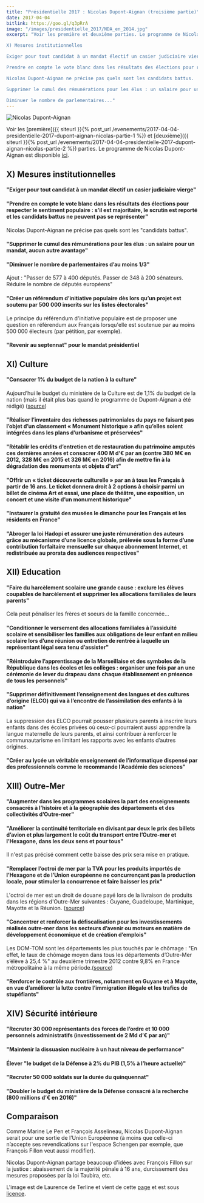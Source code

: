 ```yaml
---
title: "Présidentielle 2017 : Nicolas Dupont-Aignan (troisième partie)"
date: 2017-04-04
bitlink: https://goo.gl/q3pRrA
image: "/images/presidentielle_2017/NDA_en_2014.jpg"
excerpt: "Voir les première et deuxième parties. Le programme de Nicolas Dupont-Aignan est disponible ici.

X) Mesures institutionnelles

Exiger pour tout candidat à un mandat électif un casier judiciaire vierge

Prendre en compte le vote blanc dans les résultats des élections pour respecter le sentiment populaire : s’il est majoritaire, le scrutin est reporté et les candidats battus ne peuvent pas se représenter

Nicolas Dupont-Aignan ne précise pas quels sont les candidats battus.

Supprimer le cumul des rémunérations pour les élus : un salaire pour un mandat, aucun autre avantage

Diminuer le nombre de parlementaires..."
---
```


![Nicolas Dupont-Aignan](/images/presidentielle_2017/NDA_en_2014.jpg) 

Voir les [première]({{ siteurl }}{% post_url /evenements/2017-04-04-presidentielle-2017-dupont-aignan-nicolas-partie-1 %}) et [deuxième]({{ siteurl }}{% post_url /evenements/2017-04-04-presidentielle-2017-dupont-aignan-nicolas-partie-2 %}) parties. Le programme de Nicolas Dupont-Aignan est disponible [ici](http://www.nda-2017.fr/projet).

## X) Mesures institutionnelles ##

#### "Exiger pour tout candidat à un mandat électif un casier judiciaire vierge" ####

#### "Prendre en compte le vote blanc dans les résultats des élections pour respecter le sentiment populaire : s’il est majoritaire, le scrutin est reporté et les candidats battus ne peuvent pas se représenter" ####

Nicolas Dupont-Aignan ne précise pas quels sont les "candidats battus".

#### "Supprimer le cumul des rémunérations pour les élus : un salaire pour un mandat, aucun autre avantage" ####

#### "Diminuer le nombre de parlementaires d’au moins 1/3" ####

Ajout : "Passer de 577 à 400 députés. Passer de 348 à 200 sénateurs. Réduire le nombre de députés européens"

#### "Créer un référendum d’initiative populaire dès lors qu’un projet est soutenu par 500 000 inscrits sur les listes électorales" ####

Le principe du référendum d'initiative populaire est de proposer une question en référendum aux Français lorsqu'elle est soutenue par au moins 500 000 électeurs (par pétition, par exemple).

#### "Revenir au septennat" pour le mandat présidentiel ####

## XI) Culture ##

#### "Consacrer 1% du budget de la nation à la culture" ####

Aujourd’hui le budget du ministère de la Culture est de 1,1% du budget de la nation (mais il était plus bas quand le programme de Dupont-Aignan a été rédigé) ([source](http://www.culturecommunication.gouv.fr/Actualites/Projet-de-loi-de-finances-2017-de-la-culture))

#### "Réaliser l’inventaire des richesses patrimoniales du pays ne faisant pas l’objet d’un classement « Monument historique » afin qu’elles soient intégrées dans les plans d’urbanisme et préservées" ####

#### "Rétablir les crédits d’entretien et de restauration du patrimoine amputés ces dernières années et consacrer 400 M d’€ par an (contre 380 M€ en 2012, 328 M€ en 2015 et 326 M€ en 2016) afin de mettre fin à la dégradation des monuments et objets d'art" ####

#### "Offrir un « ticket découverte culturelle » par an à tous les Français à partir de 16 ans. Le ticket donnera droit à 2 options à choisir parmi un billet de cinéma Art et essai, une place de théâtre, une exposition, un concert et une visite d’un monument historique" ####

#### "Instaurer la gratuité des musées le dimanche pour les Français et les résidents en France" ####

#### "Abroger la loi Hadopi et assurer une juste rémunération des auteurs grâce au mécanisme d’une licence globale, prélevée sous la forme d’une contribution forfaitaire mensuelle sur chaque abonnement Internet, et redistribuée au prorata des audiences respectives" ####

## XII) Education ##

#### "Faire du harcèlement scolaire une grande cause : exclure les élèves coupables de harcèlement et supprimer les allocations familiales de leurs parents" ####

Cela peut pénaliser les frères et soeurs de la famille concernée...

#### "Conditionner le versement des allocations familiales à l’assiduité scolaire et sensibiliser les familles aux obligations de leur enfant en milieu scolaire lors d’une réunion ou entretien de rentrée à laquelle un représentant légal sera tenu d’assister" ####

#### "Réintroduire l’apprentissage de la Marseillaise et des symboles de la République dans les écoles et les collèges : organiser une fois par an une cérémonie de lever du drapeau dans chaque établissement en présence de tous les personnels" ####

#### "Supprimer définitivement l’enseignement des langues et des cultures d’origine (ELCO) qui va à l’encontre de l’assimilation des enfants à la nation" ####

La suppression des ELCO pourrait pousser plusieurs parents à inscrire leurs enfants dans des écoles privées où ceux-ci pourraient aussi apprendre la langue maternelle de leurs parents, et ainsi contribuer à renforcer le communautarisme en limitant les rapports avec les enfants d’autres origines.

#### "Créer au lycée un véritable enseignement de l’informatique dispensé par des professionnels comme le recommande l’Académie des sciences" ####

## XIII) Outre-Mer ##

#### "Augmenter dans les programmes scolaires la part des enseignements consacrés à l’histoire et à la géographie des départements et des collectivités d’Outre-mer" ####

#### "Améliorer la continuité territoriale en divisant par deux le prix des billets d’avion et plus largement le coût du transport entre l’Outre-mer et l’Hexagone, dans les deux sens et pour tous" ####

Il n'est pas précisé comment cette baisse des prix sera mise en pratique.

#### "Remplacer l’octroi de mer par la TVA pour les produits importés de l’Hexagone et de l’Union européenne ne concurrençant pas la production locale, pour stimuler la concurrence et faire baisser les prix" ####

L'octroi de mer est un droit de douane payé lors de la livraison de produits dans les régions d'Outre-Mer suivantes : Guyane, Guadeloupe, Martinique, Mayotte et la Réunion. ([source](http://www.douane.gouv.fr/articles/a11711-fiscalite-douaniere-dans-les-departements-d-outre-mer))

#### "Concentrer et renforcer la défiscalisation pour les investissements réalisés outre-mer dans les secteurs d’avenir ou moteurs en matière de développement économique et de création d’emplois" ####

Les DOM-TOM sont les départements les plus touchés par le chômage : "En effet, le taux de chômage moyen dans tous les départements d’Outre-Mer s’élève à 25,4 %" au deuxième trimestre 2012 contre 9,8% en France métropolitaine à la même période.([source](http://www.emploiparlonsnet.pole-emploi.org/conjoncture-marche-du-travail/vivre-le-chomage-en-outre-mer))

#### "Renforcer le contrôle aux frontières, notamment en Guyane et à Mayotte, en vue d’améliorer la lutte contre l’immigration illégale et les trafics de stupéfiants" ####

## XIV) Sécurité intérieure ##

#### "Recruter 30 000 représentants des forces de l’ordre et 10 000 personnels administratifs (investissement de 2 Md d’€ par an)" ####

#### "Maintenir la dissuasion nucléaire à un haut niveau de performance" ####

#### Élever "le budget de la Défense à 2% du PIB (1,5% à l’heure actuelle)" ####

#### "Recruter 50 000 soldats sur la durée du quinquennat" ####

#### "Doubler le budget du ministère de la Défense consacré à la recherche (800 millions d’€ en 2016)" ####

## Comparaison ##

Comme Marine Le Pen et François Asselineau, Nicolas Dupont-Aignan serait pour une sortie de l’Union Européenne (à moins que celle-ci n’accepte ses revendications sur l'espace Schengen par exemple, que François Fillon veut aussi modifier).

Nicolas Dupont-Aignan partage beaucoup d'idées avec François Fillon sur la justice : abaissement de la majorité pénale à 16 ans, durcissement des mesures proposées par la loi Taubira, etc.

L'image est de Laurence de Terline et vient de cette [page](https://www.flickr.com/photos/deboutlarepublique/14063254555/in/set-72157644411945451) et est sous [licence](https://creativecommons.org/licenses/by-sa/2.0/).



